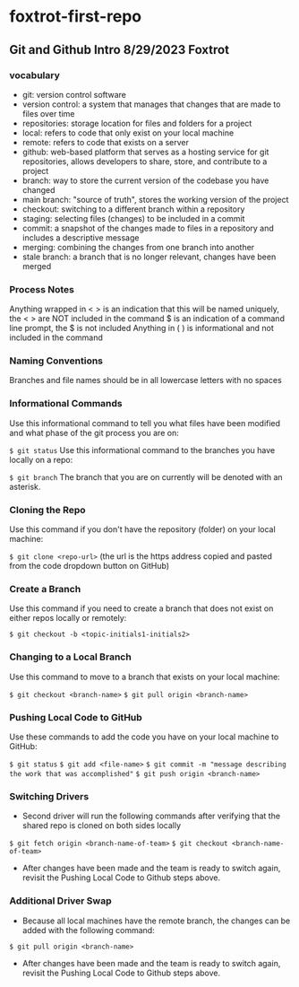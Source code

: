 # foxtrot-first-repo

## Git and Github Intro 8/29/2023 Foxtrot

### vocabulary
- git: version control software
- version control: a system that manages that changes that are made to files over time
- repositories: storage location for files and folders for a project
- local: refers to code that only exist on your local machine
- remote: refers to code that exists on a server
- github: web-based platform that serves as a hosting service for git repositories, allows developers to share, store, and contribute to a project
- branch: way to store the current version of the codebase you have changed
- main branch: "source of truth", stores the working version of the project
- checkout: switching to a different branch within a repository
- staging: selecting files (changes) to be included in a commit
- commit: a snapshot of the changes made to files in a repository and includes a descriptive message
- merging: combining the changes from one branch into another
- stale branch: a branch that is no longer relevant, changes have been merged

### Process Notes
Anything wrapped in < > is an indication that this will be named uniquely, the < > are NOT included in the command
$ is an indication of a command line prompt, the $ is not included
Anything in ( ) is informational and not included in the command

### Naming Conventions
Branches and file names should be in all lowercase letters with no spaces

### Informational Commands
Use this informational command to tell you what files have been modified and what phase of the git process you are on:

`$ git status`
Use this informational command to the branches you have locally on a repo:

`$ git branch`
The branch that you are on currently will be denoted with an asterisk.

### Cloning the Repo
Use this command if you don't have the repository (folder) on your local machine:

`$ git clone <repo-url>` (the url is the https address copied and pasted from the code dropdown button on GitHub)

### Create a Branch
Use this command if you need to create a branch that does not exist on either repos locally or remotely:

`$ git checkout -b <topic-initials1-initials2>`

### Changing to a Local Branch
Use this command to move to a branch that exists on your local machine:

`$ git checkout <branch-name>`
`$ git pull origin <branch-name>`

### Pushing Local Code to GitHub
Use these commands to add the code you have on your local machine to GitHub:

`$ git status`
`$ git add <file-name>`
`$ git commit -m "message describing the work that was accomplished"`
`$ git push origin <branch-name>`

### Switching Drivers
- Second driver will run the following commands after verifying that the shared repo is cloned on both sides locally

`$ git fetch origin <branch-name-of-team>`
`$ git checkout <branch-name-of-team>`

- After changes have been made and the team is ready to switch again, revisit the Pushing Local Code to Github steps above.

### Additional Driver Swap
- Because all local machines have the remote branch, the changes can be added with the following command:

`$ git pull origin <branch-name>`

- After changes have been made and the team is ready to switch again, revisit the Pushing Local Code to Github steps above.
